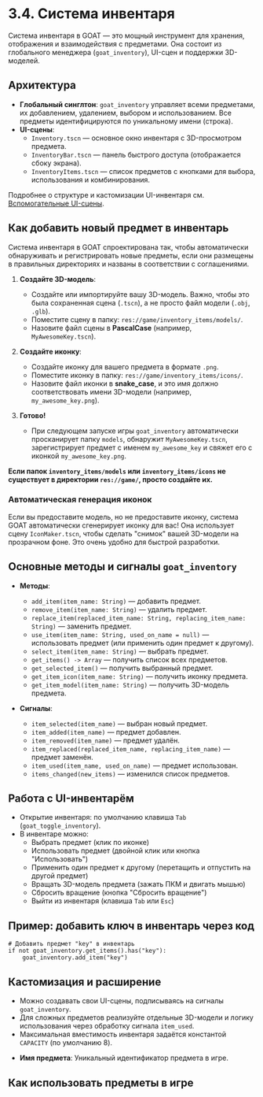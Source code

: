 # 3.4. Система инвентаря

Система инвентаря в GOAT — это мощный инструмент для хранения, отображения и взаимодействия с предметами. Она состоит из глобального менеджера (`goat_inventory`), UI-сцен и поддержки 3D-моделей.

## Архитектура

- **Глобальный синглтон**: `goat_inventory` управляет всеми предметами, их добавлением, удалением, выбором и использованием. Все предметы идентифицируются по уникальному имени (строка).
- **UI-сцены**:
    - `Inventory.tscn` — основное окно инвентаря с 3D-просмотром предмета.
    - `InventoryBar.tscn` — панель быстрого доступа (отображается сбоку экрана).
    - `InventoryItems.tscn` — список предметов с кнопками для выбора, использования и комбинирования.

Подробнее о структуре и кастомизации UI-инвентаря см. [Вспомогательные UI-сцены](./helper_scenes.md#inventory).

## Как добавить новый предмет в инвентарь

Система инвентаря в GOAT спроектирована так, чтобы автоматически обнаруживать и регистрировать новые предметы, если они размещены в правильных директориях и названы в соответствии с соглашениями.

1.  **Создайте 3D-модель**:
    *   Создайте или импортируйте вашу 3D-модель. Важно, чтобы это была сохраненная сцена (`.tscn`), а не просто файл модели (`.obj`, `.glb`).
    *   Поместите сцену в папку: `res://game/inventory_items/models/`.
    *   Назовите файл сцены в **PascalCase** (например, `MyAwesomeKey.tscn`).

2.  **Создайте иконку**:
    *   Создайте иконку для вашего предмета в формате `.png`.
    *   Поместите иконку в папку: `res://game/inventory_items/icons/`.
    *   Назовите файл иконки в **snake_case**, и это имя должно соответствовать имени 3D-модели (например, `my_awesome_key.png`).

3.  **Готово!**
    *   При следующем запуске игры `goat_inventory` автоматически просканирует папку `models`, обнаружит `MyAwesomeKey.tscn`, зарегистрирует предмет с именем `my_awesome_key` и свяжет его с иконкой `my_awesome_key.png`.

**Если папок `inventory_items/models` или `inventory_items/icons` не существует в директории `res://game/`, просто создайте их.**

### Автоматическая генерация иконок

Если вы предоставите модель, но не предоставите иконку, система GOAT автоматически сгенерирует иконку для вас! Она использует сцену `IconMaker.tscn`, чтобы сделать "снимок" вашей 3D-модели на прозрачном фоне. Это очень удобно для быстрой разработки.

## Основные методы и сигналы `goat_inventory`

- **Методы**:
    - `add_item(item_name: String)` — добавить предмет.
    - `remove_item(item_name: String)` — удалить предмет.
    - `replace_item(replaced_item_name: String, replacing_item_name: String)` — заменить предмет.
    - `use_item(item_name: String, used_on_name = null)` — использовать предмет (или применить один предмет к другому).
    - `select_item(item_name: String)` — выбрать предмет.
    - `get_items() -> Array` — получить список всех предметов.
    - `get_selected_item()` — получить выбранный предмет.
    - `get_item_icon(item_name: String)` — получить иконку предмета.
    - `get_item_model(item_name: String)` — получить 3D-модель предмета.

- **Сигналы**:
    - `item_selected(item_name)` — выбран новый предмет.
    - `item_added(item_name)` — предмет добавлен.
    - `item_removed(item_name)` — предмет удалён.
    - `item_replaced(replaced_item_name, replacing_item_name)` — предмет заменён.
    - `item_used(item_name, used_on_name)` — предмет использован.
    - `items_changed(new_items)` — изменился список предметов.

## Работа с UI-инвентарём

- Открытие инвентаря: по умолчанию клавиша `Tab` (`goat_toggle_inventory`).
- В инвентаре можно:
    - Выбрать предмет (клик по иконке)
    - Использовать предмет (двойной клик или кнопка "Использовать")
    - Применить один предмет к другому (перетащить и отпустить на другой предмет)
    - Вращать 3D-модель предмета (зажать ПКМ и двигать мышью)
    - Сбросить вращение (кнопка "Сбросить вращение")
    - Выйти из инвентаря (клавиша `Tab` или `Esc`)

## Пример: добавить ключ в инвентарь через код

```gdscript
# Добавить предмет "key" в инвентарь
if not goat_inventory.get_items().has("key"):
    goat_inventory.add_item("key")
```

## Кастомизация и расширение

- Можно создавать свои UI-сцены, подписываясь на сигналы `goat_inventory`.
- Для сложных предметов реализуйте отдельные 3D-модели и логику использования через обработку сигнала `item_used`.
- Максимальная вместимость инвентаря задаётся константой `CAPACITY` (по умолчанию 8).

*   **Имя предмета**: Уникальный идентификатор предмета в игре.

## Как использовать предметы в игре

